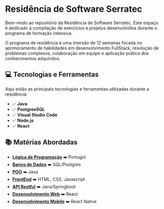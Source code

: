 # Residência de Software Serratec

Bem-vindo ao repositório da Residência de Software Serratec. Este espaço é dedicado à compilação de exercícios e projetos desenvolvidos durante o programa de formação intensiva.

O programa de residência é uma imersão de 12 semanas focada no aprimoramento de habilidades em desenvolvimento FullStack, resolução de problemas complexos, colaboração em equipe e aplicação prática dos conhecimentos adquiridos.

## 💻 Tecnologias e Ferramentas 

Aqui estão as principais tecnologias e ferramentas utilizadas durante a residência:

- ✅ **Java**
- ✅ **PostgreeSQL**
- ✅ **Visual Studio Code**
- ✅ **Node.js**
- ✅ **React**

## 📚 Matérias Abordadas

- **[Lógica de Programação](https://github.com/thaissan/residencia_serratec/tree/main/Logica%20de%20Programacao)** ➡️ Portugol
- **[Banco de Dados](#docs/bancodedados.ms)** ➡️ SQL/Postgres
- **[POO](#poo/poo.md)** ➡️ Java
- **[FrontEnd](#front)** ➡️ HTML, CSS, Javascript
- **[API Restful](#api)** ➡️ Java/Springboot
- **[Desenvolvimento Web](#react)** ➡️ React
- **[Desenvolvimento Mobile](#reactnative)** ➡️ React Native


